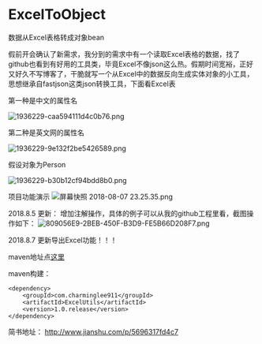 # ExcelToObject
数据从Excel表格转成对象bean

假前开会确认了新需求，我分到的需求中有一个读取Excel表格的数据，找了github也看到有好用的工具类，毕竟Excel不像json这么热。假期时间宽裕，正好又好久不写博客了，干脆就写一个从Excel中的数据反向生成实体对象的小工具，思想继承自fastjson这类json转换工具，下面看Excel表

第一种是中文的属性名

![1936229-caa594111d4c0b76.png](http://upload-images.jianshu.io/upload_images/1936229-1a5500843531fcfc.png?imageMogr2/auto-orient/strip%7CimageView2/2/w/1240)

第二种是英文网的属性名

![1936229-9e132f2be5426589.png](http://upload-images.jianshu.io/upload_images/1936229-3d237d2024653471.png?imageMogr2/auto-orient/strip%7CimageView2/2/w/1240)

假设对象为Person

![1936229-b30b12cf94bdd8b0.png](http://upload-images.jianshu.io/upload_images/1936229-78790fab5df657ee.png?imageMogr2/auto-orient/strip%7CimageView2/2/w/1240)

项目功能演示
![屏幕快照 2018-08-07 23.25.35.png](https://upload-images.jianshu.io/upload_images/1936229-9c0bd43d73560524.png?imageMogr2/auto-orient/strip%7CimageView2/2/w/1240)


2018.8.5 更新：
增加注解操作，具体的例子可以从我的github工程里看，截图操作如下：
![809056E9-2BEB-450F-B3D9-FE5B66D208F7.png](https://upload-images.jianshu.io/upload_images/1936229-1a7e34e68f43075a.png?imageMogr2/auto-orient/strip%7CimageView2/2/w/1240)

2018.8.7 更新导出Excel功能！！！

maven地址点[这里](https://mvnrepository.com/artifact/com.charminglee911/ExcelUtils)

maven构建：
```
<dependency>
    <groupId>com.charminglee911</groupId>
    <artifactId>ExcelUtils</artifactId>
    <version>1.0.release</version>
</dependency>
```

简书地址：
http://www.jianshu.com/p/5696317fd4c7
